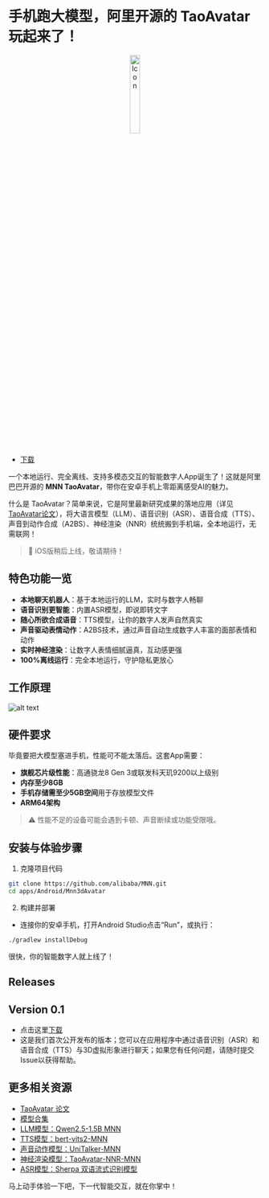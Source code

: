 # 手机跑大模型，阿里开源的 TaoAvatar 玩起来了！

<p align="center">
  <img width="20%" alt="Icon"  src="https://meta.alicdn.com/data/mnn/avatar/avatar_demo.gif" style="margin: 0 10px;">
</p>

+ [下载](#releases) 

一个本地运行、完全离线、支持多模态交互的智能数字人App诞生了！这就是阿里巴巴开源的 **MNN TaoAvatar**，带你在安卓手机上零距离感受AI的魅力。

什么是 TaoAvatar？简单来说，它是阿里最新研究成果的落地应用（详见 [TaoAvatar论文](https://arxiv.org/html/2503.17032v1)），将大语言模型（LLM）、语音识别（ASR）、语音合成（TTS）、声音到动作合成（A2BS）、神经渲染（NNR）统统搬到手机端，全本地运行，无需联网！

> 📢 iOS版稍后上线，敬请期待！

## 特色功能一览

* **本地聊天机器人**：基于本地运行的LLM，实时与数字人畅聊
* **语音识别更智能**：内置ASR模型，即说即转文字
* **随心所欲合成语音**：TTS模型，让你的数字人发声自然真实
* **声音驱动表情动作**：A2BS技术，通过声音自动生成数字人丰富的面部表情和动作
* **实时神经渲染**：让数字人表情细腻逼真，互动感更强
* **100%离线运行**：完全本地运行，守护隐私更放心

## 工作原理
![alt text](tao_avatar_process_zh.jpg)

## 硬件要求

毕竟要把大模型塞进手机，性能可不能太落后。这套App需要：

* **旗舰芯片级性能**：高通骁龙8 Gen 3或联发科天玑9200以上级别
* **内存至少8GB**
* **手机存储需至少5GB空间**用于存放模型文件
* **ARM64架构**

> ⚠️ 性能不足的设备可能会遇到卡顿、声音断续或功能受限哦。

##  安装与体验步骤

1. 克隆项目代码

```bash
git clone https://github.com/alibaba/MNN.git
cd apps/Android/Mnn3dAvatar
```

2. 构建并部署

* 连接你的安卓手机，打开Android Studio点击“Run”，或执行：

```bash
./gradlew installDebug
```

很快，你的智能数字人就上线了！

## Releases
## Version 0.1
+ 点击这里[下载](https://meta.alicdn.com/data/mnn/avatar/mnn_avatar_0_0_1.apk)
+ 这是我们首次公开发布的版本；您可以在应用程序中通过语音识别（ASR）和语音合成（TTS）与3D虚拟形象进行聊天；如果您有任何问题，请随时提交Issue以获得帮助。

## 更多相关资源

* [TaoAvatar 论文](https://arxiv.org/html/2503.17032v1)
* [模型合集](https://modelscope.cn/collections/TaoAvatar-68d8a46f2e554a)
* [LLM模型：Qwen2.5-1.5B MNN](https://github.com/alibaba/MNN/tree/master/3rd_party/NNR)
* [TTS模型：bert-vits2-MNN](https://modelscope.cn/models/MNN/bert-vits2-MNN)
* [声音动作模型：UniTalker-MNN](https://modelscope.cn/models/MNN/UniTalker-MNN)
* [神经渲染模型：TaoAvatar-NNR-MNN](https://modelscope.cn/models/MNN/TaoAvatar-NNR-MNN)
* [ASR模型：Sherpa 双语流式识别模型](https://modelscope.cn/models/MNN/sherpa-mnn-streaming-zipformer-bilingual-zh-en-2023-02-20)

马上动手体验一下吧，下一代智能交互，就在你掌中！
